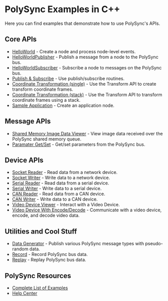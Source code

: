 # PolySync Examples in C++

Here you can find examples that demonstrate how to use PolySync's APIs.

## Core APIs

- [HelloWorld](https://github.com/PolySync-Core-CPP-Examples/tree/master/HelloWorld) - Create a node and process node-level events.
- [HelloWorldPublisher](https://github.com/PolySync-Core-CPP-Examples/tree/master/HelloWorldPublisher) - Publish a message from a node to the PolySync bus.
- [HelloWorldSubscriber](https://github.com/PolySync-Core-CPP-Examples/tree/master/HelloWorldSubscriber) - Subscribe a node to messages on the PolySync bus.
- [Publish & Subscribe](https://github.com/PolySync-Core-CPP-Examples/tree/master/PublishSubscribe) - Use publish/subscribe routines.
- [Coordinate Transformation (single)](https://github.com/PolySync-Core-CPP-Examples/tree/master/SingleTransform) - Use the Transform API to create transform coordinate frames.
- [Coordinate Transformation (stack)](https://github.com/PolySync-Core-CPP-Examples/tree/master/TransformStack) - Use the Transform API to transform coordinate frames using a stack.
- [Sample Application](https://github.com/PolySync-Core-CPP-Examples/tree/master/SampleApplication) - Create an application node.

## Message APIs

- [Shared Memory Image Data Viewer](https://github.com/PolySync-Core-CPP-Examples/tree/master/SharedMemoryImageDataViewer) - View image data received over the PolySync shared memory queue.
- [Paramater Get/Set](https://github.com/PolySync-Core-CPP-Examples/tree/master/ParameterGetSet) - Get/set parameters from the PolySync bus.
 
## Device APIs

- [Socket Reader](https://github.com/PolySync-Core-CPP-Examples/tree/master/SocketReader) - Read data from a network device. 
- [Socket Writer](https://github.com/PolySync-Core-CPP-Examples/tree/master/SocketWriter) - Write data to a network device.
- [Serial Reader](https://github.com/PolySync-Core-CPP-Examples/tree/master/SerialReader) - Read data from a serial device. 
- [Serial Writer](https://github.com/PolySync-Core-CPP-Examples/tree/master/SerialWriter) - Write data to a serial device.
- [CAN Reader](https://github.com/PolySync-Core-CPP-Examples/tree/master/CANReader) - Read data from a CAN device. 
- [CAN Writer](https://github.com/PolySync-Core-CPP-Examples/tree/master/CANWriter) - Write data to a CAN device.
- [Video Device Viewer](https://github.com/PolySync-Core-CPP-Examples/tree/master/VideoDeviceViewer) - Interact with a Video Device.
- [Video Device With Encode/Decode](https://github.com/PolySync-Core-CPP-Examples/tree/master/VideoEncodeDecode) - Communicate with a video device, encode, and decode video data.

## Utilities and Cool Stuff

- [Data Generator](https://github.com/PolySync-Core-CPP-Examples/tree/master/DataGenerator) - Publish various PolySync message types with pseudo-random data.
- [Record](https://github.com/PolySync-Core-CPP-Examples/tree/master/Record) - Record PolySync bus data.
- [Replay](https://github.com/PolySync-Core-CPP-Examples/tree/master/Replay) - Replay PolySync bus data.


## PolySync Resources
- [Complete List of Examples](https://help.polysync.io/articles/)
- [Help Center](https://help.polysync.io)


